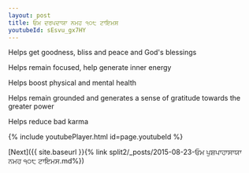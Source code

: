 ```yaml
---
layout: post
title: ਓਮ ਦਰਪਦਾਯਾ ਨਮਹ ੧੦੮ ਟਾਇਮਸ
youtubeId: sEsvu_gx7HY
---
```

 
 
Helps get goodness, bliss and peace and God's blessings
 
Helps remain focused, help generate inner energy 
 
Helps boost physical and mental health 
 
Helps remain grounded and generates a sense of gratitude towards the greater power 
 
Helps reduce bad karma
 
 
 
 


{% include youtubePlayer.html id=page.youtubeId %}
 
[Next]({{ site.baseurl }}{% link  split2/_posts/2015-08-23-ਓਮ ਪੁਸ਼ਪਾਹਾਸਾਯਾ ਨਮਹ ੧੦੮ ਟਾਇਮਸ.md%})
 
